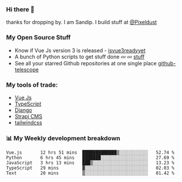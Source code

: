 ### Hi there 👋

thanks for dropping by.
I am Sandip. I build stuff at [@Pixeldust](github.com/pixeldust-in/)

###  **My Open Source Stuff**

 - Know if Vue Js version 3 is released -  [isvue3readyyet](https://github.com/sandiprb/isvue3readyyet)
 - A bunch of Python scripts to get stuff done 💤 💤 [stuff](https://github.com/sandiprb/stuff)
 - See all your starred Github repositories at one single place [github-telescope](https://github.com/sandiprb/github-telescope)



###  **My tools of trade:**
 - [Vue Js](https://github.com/vuejs/vue/)
 - [TypeScript](https://github.com/microsoft/TypeScript)
 - [Django](github.com/django/django)
 - [Strapi CMS](github.com/strapi/strapi)
 - [tailwindcss](https://github.com/tailwindlabs/tailwindcss)


###  📊 **My Weekly development breakdown**
<!--START_SECTION:waka-->
```text
Vue.js       12 hrs 51 mins  █████████████▒░░░░░░░░░░░   52.74 % 
Python       6 hrs 45 mins   ███████░░░░░░░░░░░░░░░░░░   27.69 % 
JavaScript   3 hrs 13 mins   ███▒░░░░░░░░░░░░░░░░░░░░░   13.23 % 
TypeScript   29 mins         ▓░░░░░░░░░░░░░░░░░░░░░░░░   02.03 % 
Text         20 mins         ▒░░░░░░░░░░░░░░░░░░░░░░░░   01.42 % 
```
<!--END_SECTION:waka-->
